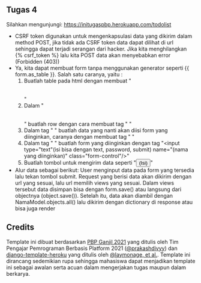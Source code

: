 ## Tugas 4

Silahkan mengunjungi: https://initugaspbp.herokuapp.com/todolist

* CSRF token digunakan untuk mengenkapsulasi data yang dikirim dalam method POST, jika tidak ada CSRF token data dapat dilihat di url sehingga dapat terjadi serangan dari hacker. Jika kita menghilangkan {% csrf_token %} lalu kita POST data akan menyebabkan error (Forbidden (403))
* Ya, kita dapat membuat form tanpa menggunakan generator seperti {{ form.as_table }}. Salah satu caranya, yaitu :
    1. Buatlah table pada html dengan membuat "<table> </table>"
    2. Dalam "<table> </table>" buatlah row dengan cara membuat tag "<tr> </tr>"
    3. Dalam tag "<tr> </tr>" buatlah data yang nanti akan diisi form yang diinginkan, caranya dengan membuat tag "<td> </td>"
    4. Dalam tag "<td> </td>" buatlah form yang diinginkan dengan tag "<input type="text"(isi bisa dengan text, password, submit) name="(nama yang diinginkan)" class="form-control"/>"
    5. Buatlah tombol untuk mengirim data seperti "<td><input class="btn login_btn" type="submit" value="(Isi)"></td>"
* Alur data sebagai berikut: User menginput data pada form yang tersedia lalu tekan tombol submit. Request yang berisi data akan dikirim dengan url yang sesuai, lalu url memilih views yang sesuai. Dalam views tersebut data disimpan bisa dengan form.save() atau langsung dari objectnya (object.save()). Setelah itu, data akan diambil dengan NamaModel.objects.all() lalu dikirim dengan dictionary di response atau bisa juga render
 



## Credits

Template ini dibuat berdasarkan [PBP Ganjil 2021](https://gitlab.com/PBP-2021/pbp-lab) yang ditulis oleh Tim Pengajar Pemrograman Berbasis Platform 2021 ([@prakashdivyy](https://gitlab.com/prakashdivyy)) dan [django-template-heroku](https://github.com/laymonage/django-template-heroku) yang ditulis oleh [@laymonage, et al.](https://github.com/laymonage). Template ini dirancang sedemikian rupa sehingga mahasiswa dapat menjadikan template ini sebagai awalan serta acuan dalam mengerjakan tugas maupun dalam berkarya.
